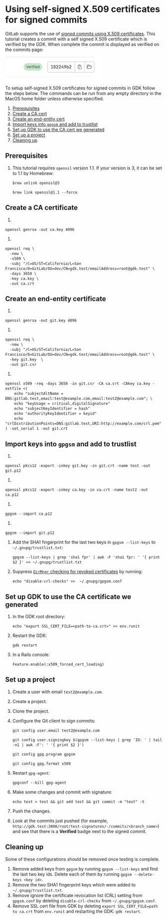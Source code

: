 # Using self-signed X.509 certificates for signed commits

GitLab supports the use of [signed commits using X.509 certificates](https://docs.gitlab.com/ee/user/project/repository/signed_commits/x509.html).
This tutorial creates a commit with a self signed X.509 certificate which is verified by the GDK. When complete the commit is displayed as verified on the commits page:<br>![Verified Commit](img/verified_commit.jpg)

To setup self-signed X.509 certificates for signed commits in GDK follow the steps below.
The commands can be run from any empty directory in the MacOS home folder unless otherwise specified.

1. [Prerequisites](#prerequisites)
1. [Create a CA cert](#create-a-ca-cert)
1. [Create an end-entity cert](#create-an-end-entity-cert)
1. [Import keys into `gpgsm` and add to trustlist](#import-keys-into-gpgsm-and-add-to-trustlist)
1. [Set up GDK to use the CA cert we generated](#set-up-gdk-to-use-the-ca-certificate-we-generated)
1. [Set up a project](#set-up-a-project)
1. [Cleaning up](#cleaning-up)

## Prerequisites

1. This tutorial requires `openssl` version 1.1. If your version is 3, it can be set to 1.1 by Homebrew:

   ```shell
   brew unlink openssl@3
   ```

   ```shell
   brew link openssl@1.1 --force
   ```

## Create a CA certificate

1.

   ```shell
   openssl genrsa -out ca.key 4096
   ```

1.

   ```shell
   openssl req \
     -new \
     -x509 \
     -subj "/C=US/ST=California/L=San Francisco/O=GitLab/OU=dev/CN=gdk.test/emailAddress=root@gdk.test" \
     -days 3650 \
     -key ca.key \
     -out ca.crt
   ```

## Create an end-entity certificate

1.

   ```shell
   openssl genrsa -out git.key 4096
   ```

1.

   ```shell
   openssl req \
     -new \
     -subj "/C=US/ST=California/L=San Francisco/O=GitLab/OU=dev/CN=gdk.test/emailAddress=root@gdk.test" \
     -key git.key  \
     -out git.csr
   ```

1.

   ``` shell
   openssl x509 -req -days 3650 -in git.csr -CA ca.crt -CAkey ca.key -extfile <(
       echo "subjectAltName = DNS:gitlab.test,email:test@example.com,email:test2@example.com"; \
       echo "keyUsage = critical,digitalSignature"
       echo "subjectKeyIdentifier = hash"
       echo "authorityKeyIdentifier = keyid"
       echo "crlDistributionPoints=DNS:gitlab.test,URI:http://example.com/crl.pem"
   ) -set_serial 1 -out git.crt
   ```

## Import keys into `gpgsm` and add to trustlist

1.

   ``` shell
   openssl pkcs12 -export -inkey git.key -in git.crt -name test -out git.p12
   ```

1.

   ``` shell
   openssl pkcs12 -export -inkey ca.key -in ca.crt -name test2 -out ca.p12
   ```

1.

   ``` shell
   gpgsm --import ca.p12
   ```

1.

   ``` shell
   gpgsm --import git.p12
   ```

1. Add the SHA1 fingerprint for the last two keys in `gpgsm --list-keys` to `~/.gnupg/trustlist.txt`:

   ```  shell
   gpgsm --list-keys | grep 'sha1 fpr' | awk -F 'sha1 fpr: ' '{ print $2 }' >> ~/.gnupg/trustlist.txt
   ```

1. Suppress [`DirMngr` checking for revoked certificates](https://gnupg.org/documentation/manuals/gnupg-2.0/Certificate-Options.html) by running:

   ```  shell
   echo "disable-crl-checks" >>  ~/.gnupg/gpgsm.conf
   ```

## Set up GDK to use the CA certificate we generated

1. In the GDK root directory:

   ```  shell
   echo "export SSL_CERT_FILE=<path-to-ca.crt>" >> env.runit
   ```

1. Restart the GDK:

   ```  shell
   gdk restart
   ```

1. In a Rails console:

   ```  shell
   Feature.enable(:x509_forced_cert_loading)
   ```

## Set up a project

1. Create a user with email `test2@example.com`.
1. Create a project.
1. Clone the project.
1. Configure the Git client to sign commits:

   ```  shell
   git config user.email test2@example.com
   ```

   ```  shell
   git config user.signingkey $(gpgsm --list-keys | grep 'ID: ' | tail -n1 | awk -F': ' '{ print $2 }')
   ```

   ```  shell
   git config gpg.program gpgsm
   ```

   ```  shell
   git config gpg.format x509
   ```

1. Restart `gpg-agent`:

   ```  shell
   gpgconf --kill gpg-agent
   ```

1. Make some changes and commit with signature:

   ```  shell
   echo test > test && git add test && git commit -m "test" -S
   ```

1. Push the changes.
1. Look at the commits just pushed (for example, `http://gdk.test:3000/root/test-signatures/-/commits/<branch_name>`) and see that there is a **Verified** badge next to the signed commit.

## Cleaning up

Some of these configurations should be removed once testing is complete.

1. Remove added keys from `gpgsm` by running `gpgsm --list-keys` and find the last two key ids. Delete each of them by running `gpgsm --delete-keys <key id>`.
1. Remove the two SHA1 fingerprint keys which were added to `~/.gnupg/trustlist.txt`.
1. Remove ignore the certificate revocation list (CRL) setting from `gpgsm.conf` by deleting `disable-crl-checks` from `~/.gnupg/gpgsm.conf`.
1. Remove SSL cert file from GDK by deleting `export SSL_CERT_FILE=path to ca.crt` from `env.runit` and restarting the GDK: `gdk restart`.
